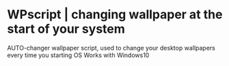 # WPscript | changing wallpaper at the start of your system

AUTO-changer wallpaper script, used to change your desktop wallpapers every time you starting OS
Works with Windows10
